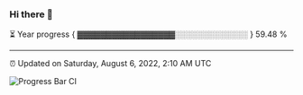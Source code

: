 ### Hi there 👋

⏳ Year progress { ▓▓▓▓▓▓▓▓▓▓▓▓▓▓▓▓▓░░░░░░░░░░░░░ } 59.48 %

---

⏰ Updated on Saturday, August 6, 2022, 2:10 AM UTC

![Progress Bar CI](https://github.com/arthurbuhl/arthurbuhl/workflows/Progress%20Bar%20CI/badge.svg)
